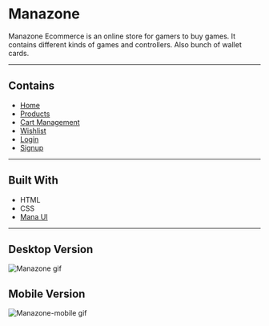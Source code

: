 # Manazone

Manazone Ecommerce is an online store for gamers to buy games. It contains different kinds of games and controllers. Also bunch of wallet cards.

---

## Contains

- [Home](https://manazone.netlify.app/index.html)
- [Products](https://manazone.netlify.app/product-page/product.html)
- [Cart Management](https://manazone.netlify.app/cart-page/cart.html)
- [Wishlist](https://manazone.netlify.app/wishlist/wishlist.html)
- [Login](https://manazone.netlify.app/login-page/login-page/login)
- [Signup](https://manazone.netlify.app/signup-page/signup.html)

---

## Built With

- HTML
- CSS
- [Mana UI](https://mana-ui.netlify.app/)

---

## Desktop Version

![Manazone gif](./screenshots/manzaone.gif)

## Mobile Version

![Manazone-mobile gif](./screenshots/manazone-mobile.gif)
